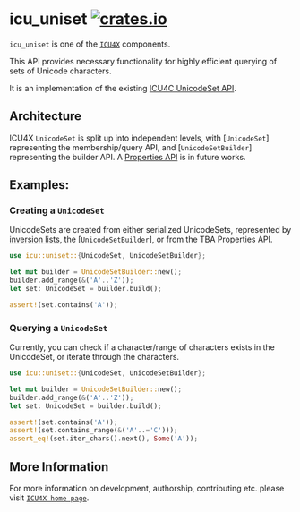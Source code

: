 # icu_uniset [![crates.io](http://meritbadge.herokuapp.com/icu_uniset)](https://crates.io/crates/icu_uniset)

`icu_uniset` is one of the [`ICU4X`] components.

This API provides necessary functionality for highly efficient querying of sets of Unicode characters.

It is an implementation of the existing [ICU4C UnicodeSet API](https://unicode-org.github.io/icu-docs/apidoc/released/icu4c/classicu_1_1UnicodeSet.html).

## Architecture
ICU4X `UnicodeSet` is split up into independent levels, with [`UnicodeSet`] representing the membership/query API,
and [`UnicodeSetBuilder`] representing the builder API. A [Properties API](http://userguide.icu-project.org/strings/properties)
is in future works.

## Examples:

### Creating a `UnicodeSet`

UnicodeSets are created from either serialized UnicodeSets,
represented by [inversion lists](http://userguide.icu-project.org/strings/properties),
the [`UnicodeSetBuilder`], or from the TBA Properties API.

```rust
use icu::uniset::{UnicodeSet, UnicodeSetBuilder};

let mut builder = UnicodeSetBuilder::new();
builder.add_range(&('A'..'Z'));
let set: UnicodeSet = builder.build();

assert!(set.contains('A'));
```

### Querying a `UnicodeSet`

Currently, you can check if a character/range of characters exists in the UnicodeSet, or iterate through the characters.

```rust
use icu::uniset::{UnicodeSet, UnicodeSetBuilder};

let mut builder = UnicodeSetBuilder::new();
builder.add_range(&('A'..'Z'));
let set: UnicodeSet = builder.build();

assert!(set.contains('A'));
assert!(set.contains_range(&('A'..='C')));
assert_eq!(set.iter_chars().next(), Some('A'));
```

[`ICU4X`]: ../icu/index.html

## More Information

For more information on development, authorship, contributing etc. please visit [`ICU4X home page`](https://github.com/unicode-org/icu4x).
